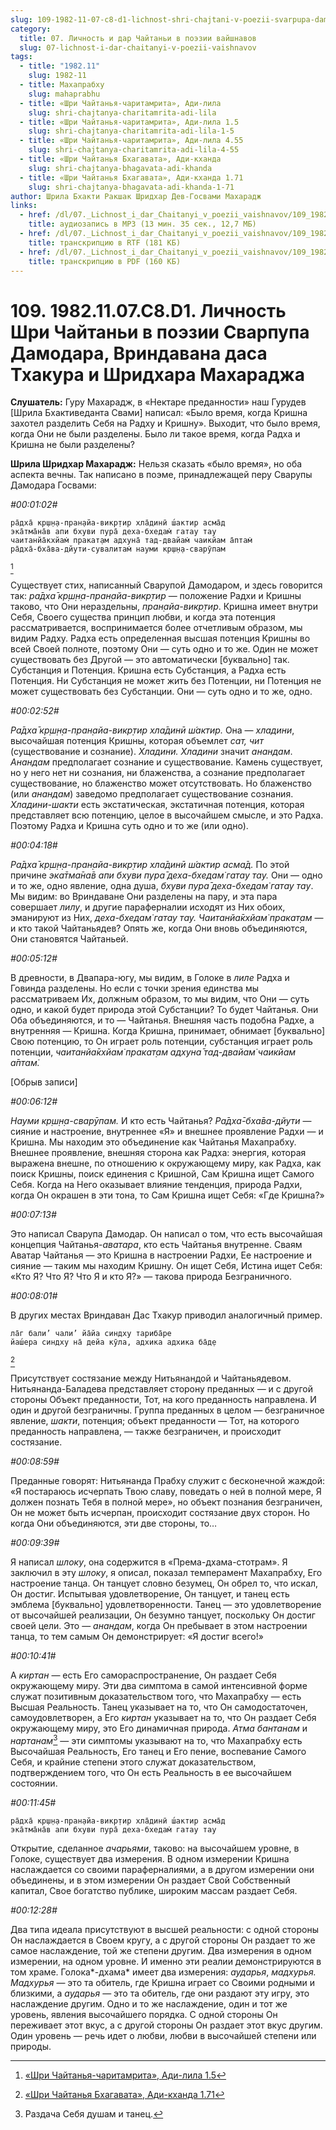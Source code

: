 ```yaml
---
slug: 109-1982-11-07-c8-d1-lichnost-shri-chajtani-v-poezii-svarpupa-damodara-vrindavana-dasa-thakura-i-shridhara-maharadzha
category:
  title: 07. Личность и дар Чайтаньи в поэзии вайшнавов
  slug: 07-lichnost-i-dar-chaitanyi-v-poezii-vaishnavov
tags:
  - title: "1982.11"
    slug: 1982-11
  - title: Махапрабху
    slug: mahaprabhu
  - title: «Шри Чайтанья-чаритамрита», Ади-лила
    slug: shri-chajtanya-charitamrita-adi-lila
  - title: «Шри Чайтанья-чаритамрита», Ади-лила 1.5
    slug: shri-chajtanya-charitamrita-adi-lila-1-5
  - title: «Шри Чайтанья-чаритамрита», Ади-лила 4.55
    slug: shri-chajtanya-charitamrita-adi-lila-4-55
  - title: «Шри Чайтанья Бхагавата», Ади-кханда
    slug: shri-chajtanya-bhagavata-adi-khanda
  - title: «Шри Чайтанья Бхагавата», Ади-кханда 1.71
    slug: shri-chajtanya-bhagavata-adi-khanda-1-71
author: Шрила Бхакти Ракшак Шридхар Дев-Госвами Махарадж
links:
  - href: /dl/07._Lichnost_i_dar_Chaitanyi_v_poezii_vaishnavov/109_1982.11.07.C8.D1_SridharMj_Lichnost_Shri_Chajtani_v_pojezii_Svarpupa_Damodara_Vrindavana_dasa_Thakura_i_Shridhara_Maharadzha.mp3
    title: аудиозапись в MP3 (13 мин. 35 сек., 12,7 МБ)
  - href: /dl/07._Lichnost_i_dar_Chaitanyi_v_poezii_vaishnavov/109_1982.11.07.C8.D1_SridharMj_Lichnost_Shri_Chajtani_v_pojezii_Svarpupa_Damodara_Vrindavana_dasa_Thakura_i_Shridhara_Maharadzha.rtf
    title: транскрипцию в RTF (181 КБ)
  - href: /dl/07._Lichnost_i_dar_Chaitanyi_v_poezii_vaishnavov/109_1982.11.07.C8.D1_SridharMj_Lichnost_Shri_Chajtani_v_pojezii_Svarpupa_Damodara_Vrindavana_dasa_Thakura_i_Shridhara_Maharadzha.pdf
    title: транскрипцию в PDF (160 КБ)
---
```


# 109. 1982.11.07.C8.D1. Личность Шри Чайтаньи в поэзии Сварпупа Дамодара, Вриндавана даса Тхакура и Шридхара Махараджа

**Слушатель:** Гуру Махарадж, в «Нектаре преданности» наш Гурудев [Шрила Бхактиведанта Свами] написал: «Было время, когда Кришна захотел разделить Себя на Радху и Кришну». Выходит, что было время, когда Они не были разделены. Было ли такое время, когда Радха и Кришна не были разделены?

**Шрила Шридхар Махарадж:** Нельзя сказать «было время», но оба аспекта вечны. Так написано в поэме, принадлежащей перу Сварупы Дамодара Госвами:

*#00:01:02#*

    ра̄дха̄ кр̣ш̣н̣а-пран̣айа-викр̣тир хла̄динӣ ш́актир асма̄д
    эка̄тма̄на̄в апи бхуви пура̄ деха-бхедам̇ гатау тау
    чаитанйа̄кхйам̇ пракат̣ам адхуна̄ тад-двайам̇ чаикйам а̄птам̇
    ра̄дха̄-бха̄ва-дйути-сувалитам̇ науми кр̣ш̣н̣а-сварӯпам
[^_ftn1]

Существует стих, написанный Сварупой Дамодаром, и здесь говорится так: *ра̄дха̄ кр̣ш̣н̣а-пран̣айа-викр̣тир* — положение Радхи и Кришны таково, что Они нераздельны, *пран̣айа-викр̣тир*. Кришна имеет внутри Себя, Своего существа принцип любви, и когда эта потенция рассматривается, воспринимается более отчетливым образом, мы видим Радху. Радха есть определенная высшая потенция Кришны во всей Своей полноте, поэтому Они — суть одно и то же. Один не может существовать без Другой — это автоматически [буквально] так. Субстанция и Потенция. Кришна есть Субстанция, а Радха есть Потенция. Ни Субстанция не может жить без Потенции, ни Потенция не может существовать без Субстанции. Они — суть одно и то же, одно.

*#00:02:52#*

*Ра̄дха̄ кр̣ш̣н̣а-пран̣айа-викр̣тир хла̄динӣ ш́актир.* Она — *хладини*, высочайшая потенция Кришны, которая объемлет *сат, чит* (существование и сознание). *Хладини. Хладини* значит *анандам*. *Анандам* предполагает сознание и существование. Камень существует, но у него нет ни сознания, ни блаженства, а сознание предполагает существование, но блаженство может отсутствовать. Но блаженство (или *анандам*) заведомо предполагает существование сознания. *Хладини-шакти* есть экстатическая, экстатичная потенция, которая представляет всю потенцию, целое в высочайшем смысле, и это Радха. Поэтому Радха и Кришна суть одно и то же (или одно).

*#00:04:18#*

*Ра̄дха̄ кр̣ш̣н̣а-пран̣айа-викр̣тир хла̄динӣ ш́актир асма̄д.* По этой причине *эка̄тма̄на̄в апи бхуви пура̄ деха-бхедам̇ гатау тау.* Они — одно и то же, одно явление, одна душа, *бхуви пура̄ деха-бхедам̇ гатау тау*. Мы видим: во Вриндаване Они разделены на пару, и эта пара совершает *лилу*, и другие параферналии исходят из Них обоих, эманируют из Них, *деха-бхедам̇ гатау тау. Чаитанйа̄кхйам̇ пракат̣ам* — и кто такой Чайтаньядев? Опять же, когда Они вновь объединяются, Они становятся Чайтаньей.

*#00:05:12#*

В древности, в Двапара-югу, мы видим, в Голоке в *лиле* Радха и Говинда разделены. Но если с точки зрения единства мы рассматриваем Их, должным образом, то мы видим, что Они — суть одно, и какой будет природа этой Субстанции? То будет Чайтанья. Они Оба объединяются, и то — Чайтанья. Внешняя часть подобна Радхе, а внутренняя — Кришна. Когда Кришна, принимает, обнимает [буквально] Свою потенцию, то Он играет роль потенции, субстанция играет роль потенции, *чаитанйа̄кхйам̇ пракат̣ам адхуна̄ тад-двайам̇ чаикйам а̄птам̇.*

[Обрыв записи]

*#00:06:12#*

*Науми кр̣ш̣н̣а-сварӯпам.* И кто есть Чайтанья? *Ра̄дха̄-бха̄ва-дйути* — сияние и настроение, внутреннее «Я» и внешнее проявление Радхи — и Кришна. Мы находим это объединение как Чайтанья Махапрабху. Внешнее проявление, внешняя сторона как Радха: энергия, которая выражена внешне, по отношению к окружающему миру, как Радха, как поиск Кришны, поиск единения с Кришной, Сам Кришна ищет Самого Себя. Когда на Него оказывает влияние тенденция, природа Радхи, когда Он окрашен в эти тона, то Сам Кришна ищет Себя: «Где Кришна?»

*#00:07:13#*

Это написал Сварупа Дамодар. Он написал о том, что есть высочайшая концепция Чайтанья-*аватара*, кто есть Чайтанья внутренне. Сваям Аватар Чайтанья — это Кришна в настроении Радхи, Ее настроение и сияние — таким мы находим Кришну. Он ищет Себя, Истина ищет Себя: «Кто Я? Что Я? Что Я и кто Я?» — такова природа Безграничного.

*#00:08:01#*

В других местах Вриндаван Дас Тхакур приводил аналогичный пример.

    ла̄г бали’ чали’ йа̄йа синдху тариба̄ре
    йаш́ера синдху на̄ дейа кӯла, адхика адхика ба̄д̣е
[^_ftn2]

Присутствует состязание между Нитьянандой и Чайтаньядевом. Нитьянанда-Баладева представляет сторону преданных — и с другой стороны Объект преданности, Тот, на кого преданность направлена. И один и другой безграничны. Группа преданных в целом — безграничное явление, *шакти*, потенция; объект преданности — Тот, на которого преданность направлена, — также безграничен, и происходит состязание.

*#00:08:59#*

Преданные говорят: Нитьянанда Прабху служит с бесконечной жаждой: «Я постараюсь исчерпать Твою славу, поведать о ней в полной мере, Я должен познать Тебя в полной мере», но объект познания безграничен, Он не может быть исчерпан, происходит состязание двух сторон. Но когда Они объединяются, эти две стороны, то…

*#00:09:39#*

Я написал *шлоку*, она содержится в «Према-дхама-стотрам». Я заключил в эту *шлоку*, я описал, показал темперамент Махапрабху, Его настроение танца. Он танцует словно безумец, Он обрел то, что искал, Он достиг. Испытывая удовлетворение, Он танцует, и танец есть эмблема [буквально] удовлетворенности. Танец — это удовлетворение от высочайшей реализации, Он безумно танцует, поскольку Он достиг своей цели. Это — *анандам*, когда Он пребывает в этом настроении танца, то тем самым Он демонстрирует: «Я достиг всего!»

*#00:10:41#*

А *киртан* — есть Его самораспространение, Он раздает Себя окружающему миру. Эти два симптома в самой интенсивной форме служат позитивным доказательством того, что Махапрабху — есть Высшая Реальность. Танец указывает на то, что Он самодостаточен, самоудовлетворен, а Его *киртан* указывает на то, что Он раздает Себя окружающему миру, это Его динамичная природа. *Атма бантанам* и *нартанам*[^_ftn3] — эти симптомы указывают на то, что Махапрабху есть Высочайшая Реальность, Его танец и Его пение, воспевание Самого Себя, и крайние степени этого служат доказательством, подтверждением того, что Он есть Реальность в ее высочайшем состоянии.

*#00:11:45#*

    ра̄дха̄ кр̣ш̣н̣а-пран̣айа-викр̣тир хла̄динӣ ш́актир асма̄д
    эка̄тма̄на̄в апи бхуви пура̄ деха-бхедам̇ гатау тау

Открытие, сделанное *ачарьями*, таково: на высочайшем уровне, в Голоке, существует два измерения. В одном измерении Кришна наслаждается со своими параферналиями, а в другом измерении они объединены, и в этом измерении Он раздает Свой Собственный капитал, Свое богатство публике, широким массам раздает Себя.

*#00:12:28#*

Два типа идеала присутствуют в высшей реальности: с одной стороны Он наслаждается в Своем кругу, а с другой стороны Он раздает то же самое наслаждение, той же степени другим. Два измерения в одном измерении, на одном уровне. И именно эти реалии демонстрируются в том храме. Голока*-дхама* имеет два измерения: *аударья*, *мадхурья. Мадхурья* — это та обитель, где Кришна играет со Своими родными и близкими, а *аударья* — это та обитель, где они раздают эту игру, это наслаждение другим. Одно и то же наслаждение, один и тот же уровень, явления высочайшего порядка. С одной стороны Он переживает этот вкус, а с другой стороны Он раздает этот вкус другим. Один уровень — речь идет о любви, любви в высочайшей степени или природы.



[^_ftn1]: [«Шри Чайтанья-чаритамрита», Ади-лила 1.5](../notes/shri-chajtanya-charitamrita-adi-lila/shri-chajtanya-charitamrita-adi-lila-1-5.md)

[^_ftn2]: [«Шри Чайтанья Бхагавата», Ади-кханда 1.71](../notes/shri-chajtanya-bhagavata-adi-khanda/shri-chajtanya-bhagavata-adi-khanda-1-71.md)

[^_ftn3]: Раздача Себя душам и танец.

